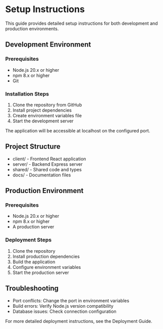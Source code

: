 # Setup Instructions

This guide provides detailed setup instructions for both development and production environments.

## Development Environment

### Prerequisites

- Node.js 20.x or higher
- npm 8.x or higher
- Git

### Installation Steps

1. Clone the repository from GitHub
2. Install project dependencies
3. Create environment variables file
4. Start the development server

The application will be accessible at localhost on the configured port.

## Project Structure

- client/ - Frontend React application
- server/ - Backend Express server
- shared/ - Shared code and types
- docs/ - Documentation files

## Production Environment

### Prerequisites

- Node.js 20.x or higher
- npm 8.x or higher
- A production server

### Deployment Steps

1. Clone the repository
2. Install production dependencies
3. Build the application
4. Configure environment variables
5. Start the production server

## Troubleshooting

- Port conflicts: Change the port in environment variables
- Build errors: Verify Node.js version compatibility
- Database issues: Check connection configuration

For more detailed deployment instructions, see the Deployment Guide.
